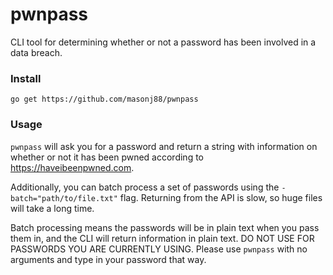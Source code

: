 # pwnpass

CLI tool for determining whether or not a password has been involved in a data breach.


### Install
`go get https://github.com/masonj88/pwnpass`

### Usage
`pwnpass` will ask you for a password and return a string with information on whether or not it has been pwned
according to https://haveibeenpwned.com.

Additionally, you can batch process a set of passwords using the `-batch="path/to/file.txt"` flag.  Returning from the API is slow,
so huge files will take a long time.

Batch processing means the passwords will be in plain text when you pass them in, and the CLI will return information in plain text. 
DO NOT USE FOR PASSWORDS YOU ARE CURRENTLY USING.  Please use `pwnpass` with no arguments and type in your password that way.
